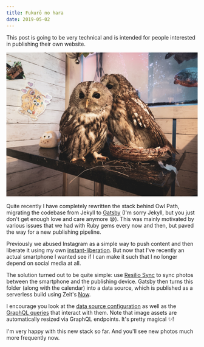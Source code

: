 ```yaml
---
title: Fukurō no hara
date: 2019-05-02
---
```


This post is going to be very technical and is intended for people interested in publishing their own website.

![Kawaī Fukurō](owls.jpg)

Quite recently I have completely rewritten the stack behind Owl Path, migrating the codebase from Jekyll to [Gatsby](https://www.gatsbyjs.org) (I'm sorry Jekyll, but you just don't get enough love and care anymore 😪). This was mainly motivated by various issues that we had with Ruby gems every now and then, but paved the way for a new publishing pipeline.

Previously we abused Instagram as a simple way to push content and then liberate it using my own [instant-liberation](https://github.com/aengl/instant-liberation). But now that I've recently an actual smartphone I wanted see if I can make it such that I no longer depend on social media at all.

The solution turned out to be quite simple: use [Resilio Sync](https://www.resilio.com/) to sync photos between the smartphone and the publishing device. Gatsby then turns this folder (along with the calendar) into a data source, which is published as a serverless build using Zeit's [Now](https://zeit.co/now).

I encourage you look at the [data source configuration](https://github.com/aengl/owlpath/blob/master/gatsby-config.js) as well as the [GraphQL queries](https://github.com/aengl/owlpath/blob/master/src/pages/index.js) that interact with them. Note that image assets are automatically resized via GraphQL endpoints. It's pretty magical ✨!

I'm very happy with this new stack so far. And you'll see new photos much more frequently now.
